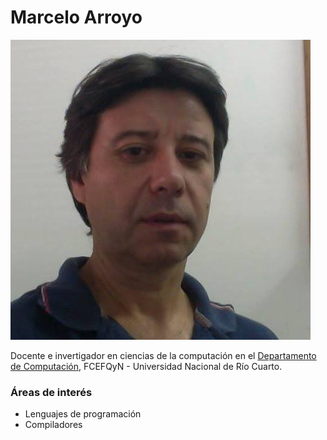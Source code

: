Marcelo Arroyo
==============
![yo](images/yo.jpg)

Docente e invertigador en ciencias de la computación en el [Departamento de Computación](http://dc.exa.unrc.edu.ar/), FCEFQyN - Universidad Nacional de Río Cuarto.

### Áreas de interés

- Lenguajes de programación
- Compiladores
